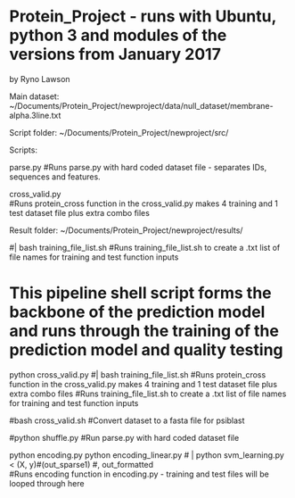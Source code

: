 # Protein_Project - runs with Ubuntu, python 3 and modules of the versions from January 2017 
by Ryno Lawson

Main dataset:
~/Documents/Protein_Project/newproject/data/null_dataset/membrane-alpha.3line.txt

Script folder:
~/Documents/Protein_Project/newproject/src/

Scripts:

parse.py    #Runs parse.py with hard coded dataset file - separates IDs, sequences and features.

cross_valid.py  
#Runs protein_cross function in the cross_valid.py makes 4 training and 1 test dataset file plus extra combo files   


Result folder:
~/Documents/Protein_Project/newproject/results/

#| bash training_file_list.sh 
#Runs training_file_list.sh to create a .txt list of file names for training and test function inputs



# This pipeline shell script forms the backbone of the prediction model and runs through the training of the prediction model and quality testing
   


python cross_valid.py #| bash training_file_list.sh  #Runs protein_cross function in the cross_valid.py makes 4 training and 1 test dataset file plus extra combo files   #Runs training_file_list.sh to create a .txt list of file names for training and test function inputs

#bash cross_valid.sh     #Convert dataset to a fasta file for psiblast

#python shuffle.py    #Run parse.py with hard coded dataset file


python encoding.py
python encoding_linear.py # | python svm_learning.py < (X, y)#(out_sparse1) #, out_formatted    
#Runs encoding function in encoding.py - training and test files will be looped through here    



